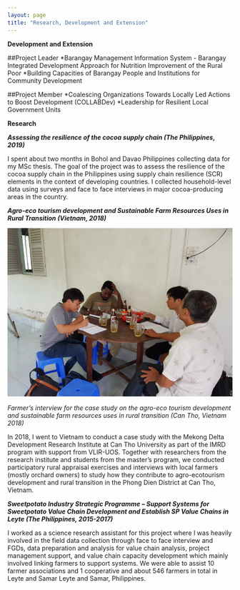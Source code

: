 ```yaml
---
layout: page
title: "Research, Development and Extension"
---
```

**Development and Extension**

##Project Leader
*Barangay Management Information System -  Barangay Integrated Development Approach for Nutrition Improvement of the Rural Poor
*Building Capacities of Barangay People and Institutions for Community Development

##Project Member
*Coalescing Organizations Towards Locally Led Actions to Boost Development (COLLABDev)
*Leadership for Resilient Local Government Units

**Research**

_**Assessing the resilience of the cocoa supply chain (The Philippines, 2019)**_

I spent about two months in Bohol and Davao Philippines collecting data for my MSc thesis. The goal of the project was to assess the resilience of the cocoa supply chain in the Philippines using supply chain resilience (SCR) elements in the context of developing countries. I collected household-level data using surveys and face to face interviews in major cocoa-producing areas in the country. 

_**Agro-eco tourism development and Sustainable Farm Resources Uses in Rural Transition (Vietnam, 2018)**_

![fieldworkpic.jpeg](/assets/images/fieldworkpic.jpeg)

*Farmer’s interview for the case study on the agro-eco tourism development and sustainable farm resources uses in rural transition (Can Tho, Vietnam 2018)*

In 2018, I went to Vietnam to conduct a case study with the Mekong Delta Development Research Institute at Can Tho University as part of the IMRD program with support from VLIR-UOS. Together with researchers from the research institute and students from the master’s program, we conducted participatory rural appraisal exercises and interviews with local farmers (mostly orchard owners) to study how they contribute to agro-ecotourism development and rural transition in the Phong Dien District at Can Tho, Vietnam. 

_**Sweetpotato Industry Strategic Programme – Support Systems for Sweetpotato Value Chain Development and Establish SP Value Chains in Leyte (The Philippines, 2015-2017)**_

I worked as a science research assistant for this project where I was heavily involved in the field data collection through face to face interview and FGDs, data preparation and analysis for value chain analysis, project management support, and value chain capacity development which mainly involved linking farmers to support systems. We were able to assist 10 farmer associations and 1 cooperative and about 546 farmers in total in Leyte and Samar Leyte and Samar, Philippines.
